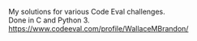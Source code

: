 My solutions for various Code Eval challenges.  
Done in C and Python 3.  
<https://www.codeeval.com/profile/WallaceMBrandon/>
